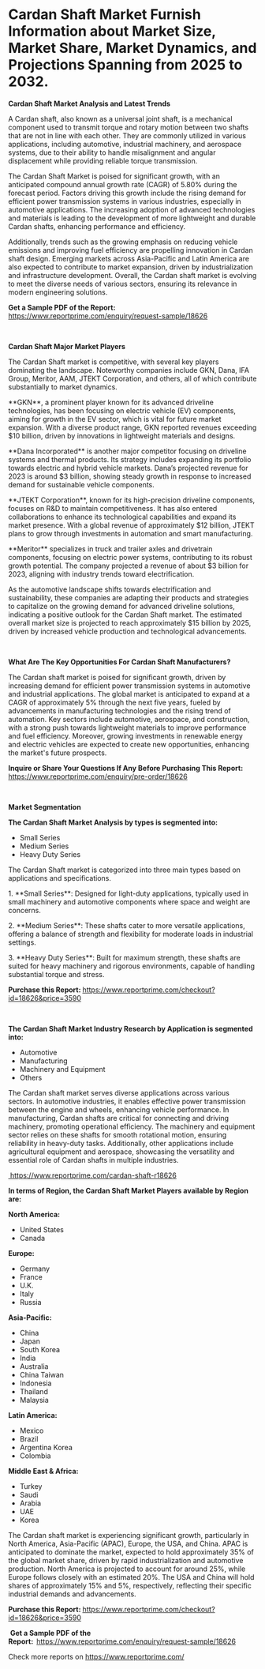 <p><h1>Cardan Shaft Market Furnish Information about Market Size, Market Share, Market Dynamics, and Projections Spanning from 2025 to 2032.</h1></p><p><strong>Cardan Shaft Market Analysis and Latest Trends</strong></p>
<p><p>A Cardan shaft, also known as a universal joint shaft, is a mechanical component used to transmit torque and rotary motion between two shafts that are not in line with each other. They are commonly utilized in various applications, including automotive, industrial machinery, and aerospace systems, due to their ability to handle misalignment and angular displacement while providing reliable torque transmission.</p><p>The Cardan Shaft Market is poised for significant growth, with an anticipated compound annual growth rate (CAGR) of 5.80% during the forecast period. Factors driving this growth include the rising demand for efficient power transmission systems in various industries, especially in automotive applications. The increasing adoption of advanced technologies and materials is leading to the development of more lightweight and durable Cardan shafts, enhancing performance and efficiency. </p><p>Additionally, trends such as the growing emphasis on reducing vehicle emissions and improving fuel efficiency are propelling innovation in Cardan shaft design. Emerging markets across Asia-Pacific and Latin America are also expected to contribute to market expansion, driven by industrialization and infrastructure development. Overall, the Cardan shaft market is evolving to meet the diverse needs of various sectors, ensuring its relevance in modern engineering solutions.</p></p>
<p><strong>Get a Sample PDF of the Report:&nbsp;</strong> <a href="https://www.reportprime.com/enquiry/request-sample/18626?utm_campaign=2335&utm_medium=2&utm_source=Github&utm_content=ia&utm_term=19032025&utm_id=cardan-shaft">https://www.reportprime.com/enquiry/request-sample/18626</a></p>
<p>&nbsp;</p>
<p><strong>Cardan Shaft Major Market Players</strong></p>
<p><p>The Cardan Shaft market is competitive, with several key players dominating the landscape. Noteworthy companies include GKN, Dana, IFA Group, Meritor, AAM, JTEKT Corporation, and others, all of which contribute substantially to market dynamics. </p><p>**GKN**, a prominent player known for its advanced driveline technologies, has been focusing on electric vehicle (EV) components, aiming for growth in the EV sector, which is vital for future market expansion. With a diverse product range, GKN reported revenues exceeding $10 billion, driven by innovations in lightweight materials and designs.</p><p>**Dana Incorporated** is another major competitor focusing on driveline systems and thermal products. Its strategy includes expanding its portfolio towards electric and hybrid vehicle markets. Dana’s projected revenue for 2023 is around $3 billion, showing steady growth in response to increased demand for sustainable vehicle components.</p><p>**JTEKT Corporation**, known for its high-precision driveline components, focuses on R&D to maintain competitiveness. It has also entered collaborations to enhance its technological capabilities and expand its market presence. With a global revenue of approximately $12 billion, JTEKT plans to grow through investments in automation and smart manufacturing.</p><p>**Meritor** specializes in truck and trailer axles and drivetrain components, focusing on electric power systems, contributing to its robust growth potential. The company projected a revenue of about $3 billion for 2023, aligning with industry trends toward electrification.</p><p>As the automotive landscape shifts towards electrification and sustainability, these companies are adapting their products and strategies to capitalize on the growing demand for advanced driveline solutions, indicating a positive outlook for the Cardan Shaft market. The estimated overall market size is projected to reach approximately $15 billion by 2025, driven by increased vehicle production and technological advancements.</p></p>
<p>&nbsp;</p>
<p><strong>What Are The Key Opportunities For Cardan Shaft Manufacturers?</strong></p>
<p><p>The Cardan shaft market is poised for significant growth, driven by increasing demand for efficient power transmission systems in automotive and industrial applications. The global market is anticipated to expand at a CAGR of approximately 5% through the next five years, fueled by advancements in manufacturing technologies and the rising trend of automation. Key sectors include automotive, aerospace, and construction, with a strong push towards lightweight materials to improve performance and fuel efficiency. Moreover, growing investments in renewable energy and electric vehicles are expected to create new opportunities, enhancing the market's future prospects.</p></p>
<p><strong>Inquire or Share Your Questions If Any Before Purchasing This Report:</strong> <a href="https://www.reportprime.com/enquiry/pre-order/18626?utm_campaign=2335&utm_medium=2&utm_source=Github&utm_content=ia&utm_term=19032025&utm_id=cardan-shaft">https://www.reportprime.com/enquiry/pre-order/18626</a></p>
<p>&nbsp;</p>
<p><strong>Market Segmentation</strong></p>
<p><strong>The Cardan Shaft Market Analysis by types is segmented into:</strong></p>
<p><ul><li>Small Series</li><li>Medium Series</li><li>Heavy Duty Series</li></ul></p>
<p><p>The Cardan Shaft market is categorized into three main types based on applications and specifications. </p><p>1. **Small Series**: Designed for light-duty applications, typically used in small machinery and automotive components where space and weight are concerns.</p><p>2. **Medium Series**: These shafts cater to more versatile applications, offering a balance of strength and flexibility for moderate loads in industrial settings.</p><p>3. **Heavy Duty Series**: Built for maximum strength, these shafts are suited for heavy machinery and rigorous environments, capable of handling substantial torque and stress.</p></p>
<p><strong>Purchase this Report:&nbsp;</strong><a href="https://www.reportprime.com/checkout?id=18626&price=3590&utm_campaign=2335&utm_medium=2&utm_source=Github&utm_content=ia&utm_term=19032025&utm_id=cardan-shaft">https://www.reportprime.com/checkout?id=18626&price=3590</a></p>
<p>&nbsp;</p>
<p><strong>The Cardan Shaft Market Industry Research by Application is segmented into:</strong></p>
<p><ul><li>Automotive</li><li>Manufacturing</li><li>Machinery and Equipment</li><li>Others</li></ul></p>
<p><p>The Cardan shaft market serves diverse applications across various sectors. In automotive industries, it enables effective power transmission between the engine and wheels, enhancing vehicle performance. In manufacturing, Cardan shafts are critical for connecting and driving machinery, promoting operational efficiency. The machinery and equipment sector relies on these shafts for smooth rotational motion, ensuring reliability in heavy-duty tasks. Additionally, other applications include agricultural equipment and aerospace, showcasing the versatility and essential role of Cardan shafts in multiple industries.</p></p>
<p><a href="https://www.reportprime.com/cardan-shaft-r18626?utm_campaign=2335&utm_medium=2&utm_source=Github&utm_content=ia&utm_term=19032025&utm_id=cardan-shaft">&nbsp;https://www.reportprime.com/cardan-shaft-r18626</a></p>
<p><strong>In terms of Region, the Cardan Shaft Market Players available by Region are:</strong></p>
<p>
    <p> <strong> North America: </strong>
        <ul>
            <li>United States</li>
            <li>Canada</li>
        </ul>
        </p> 
    <p> <strong> Europe: </strong>
        <ul>
            <li>Germany</li>
            <li>France</li>
            <li>U.K.</li>
            <li>Italy</li>
            <li>Russia</li>
        </ul>
        </p> 
    <p> <strong> Asia-Pacific: </strong>
        <ul>
            <li>China</li>
            <li>Japan</li>
            <li>South Korea</li>
            <li>India</li>
            <li>Australia</li>
            <li>China Taiwan</li>
            <li>Indonesia</li>
            <li>Thailand</li>
            <li>Malaysia</li>
        </ul>
        </p> 
    <p> <strong> Latin America: </strong>
        <ul>
            <li>Mexico</li>
            <li>Brazil</li>
            <li>Argentina Korea</li>
            <li>Colombia</li>
        </ul>
        </p> 
    <p> <strong> Middle East & Africa: </strong>
        <ul>
            <li>Turkey</li>
            <li>Saudi</li>
            <li>Arabia</li>
            <li>UAE</li>
            <li>Korea</li>
        </ul>
    </p>
    </p>
<p><p>The Cardan shaft market is experiencing significant growth, particularly in North America, Asia-Pacific (APAC), Europe, the USA, and China. APAC is anticipated to dominate the market, expected to hold approximately 35% of the global market share, driven by rapid industrialization and automotive production. North America is projected to account for around 25%, while Europe follows closely with an estimated 20%. The USA and China will hold shares of approximately 15% and 5%, respectively, reflecting their specific industrial demands and advancements.</p></p>
<p><strong>Purchase this Report: </strong><a href="https://www.reportprime.com/checkout?id=18626&price=3590&utm_campaign=2335&utm_medium=2&utm_source=Github&utm_content=ia&utm_term=19032025&utm_id=cardan-shaft">https://www.reportprime.com/checkout?id=18626&price=3590</a></p>
<p>&nbsp;<strong>Get a Sample PDF of the Report:&nbsp;&nbsp;</strong><a href="https://www.reportprime.com/enquiry/request-sample/18626?utm_campaign=2335&utm_medium=2&utm_source=Github&utm_content=ia&utm_term=19032025&utm_id=cardan-shaft">https://www.reportprime.com/enquiry/request-sample/18626</a></p>
<p><strong></strong></p>
<p>Check more reports on <a href="https://www.reportprime.com/?utm_campaign=2335&utm_medium=2&utm_source=Github&utm_content=ia&utm_term=19032025&utm_id=cardan-shaft">https://www.reportprime.com/</a></p>